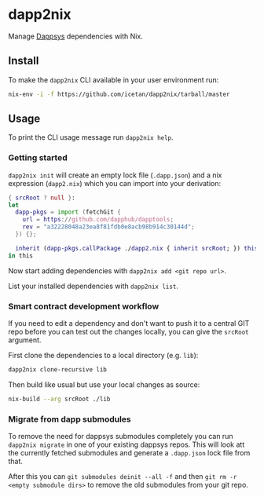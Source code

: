 # dapp2nix

Manage [Dappsys](http://dapp.tools/dappsys/) dependencies with Nix.

## Install

To make the `dapp2nix` CLI available in your user environment run:

```sh
nix-env -i -f https://github.com/icetan/dapp2nix/tarball/master
```

## Usage

To print the CLI usage message run `dapp2nix help`.

### Getting started

`dapp2nix init` will create an empty lock file (`.dapp.json`) and a nix
expression (`dapp2.nix`) which you can import into your derivation:

```nix
{ srcRoot ? null }:
let
  dapp-pkgs = import (fetchGit {
    url = https://github.com/dapphub/dapptools;
    rev = "a32228048a23ea8f81fdb0e8acb98b914c30144d";
  }) {};

  inherit (dapp-pkgs.callPackage ./dapp2.nix { inherit srcRoot; }) this;
in this
```

Now start adding dependencies with `dapp2nix add <git repo url>`.

List your installed dependencies with `dapp2nix list`.

### Smart contract development workflow

If you need to edit a dependency and don't want to push it to a central GIT repo
before you can test out the changes locally, you can give the `srcRoot`
argument.

First clone the dependencies to a local directory (e.g. `lib`):

```sh
dapp2nix clone-recursive lib
```

Then build like usual but use your local changes as source:

```sh
nix-build --arg srcRoot ./lib
```

### Migrate from dapp submodules

To remove the need for dappsys submodules completely you can run `dapp2nix
migrate` in one of your existing dappsys repos. This will look att the
currently fetched submodules and generate a `.dapp.json` lock file from that.

After this you can `git submodules deinit --all -f` and then `git rm -r <empty submodule
dirs>` to remove the old submodules from your git repo.
